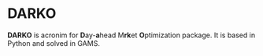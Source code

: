 DARKO
=======
**DARKO** is acronim for **D**ay-**a**head M**rk**et **O**ptimization package. It is based in Python and solved in GAMS. 

